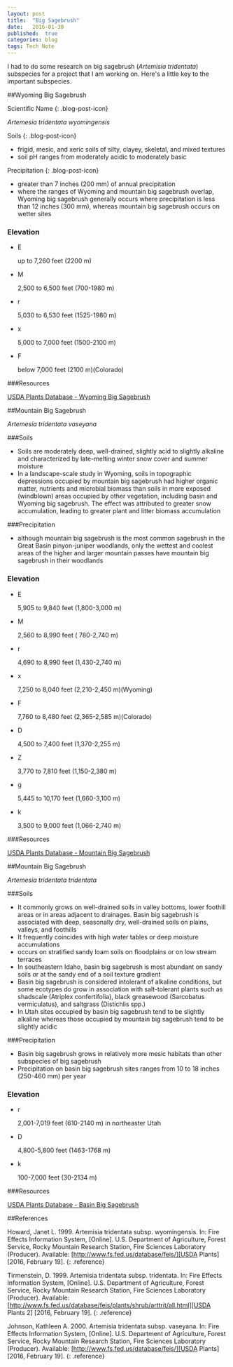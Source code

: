 ```yaml
---
layout: post
title:  "Big Sagebrush"
date:   2016-01-30
published:  true
categories: blog 
tags: Tech Note
---
```


I had to do some research on big sagebrush (*Artemisia tridentata*) subspecies for a project that I am working on.  Here's a little key to the important subspecies. 

##Wyoming Big Sagebrush

Scientific Name 
{: .blog-post-icon} 

*Artemesia tridentata wyomingensis*

Soils 
{: .blog-post-icon}

* frigid, mesic, and xeric soils of silty, clayey, skeletal, and mixed textures
* soil pH ranges from moderately acidic to moderately basic

Precipitation
{: .blog-post-icon}

* greater than 7 inches (200 mm) of annual precipitation
* where the ranges of Wyoming and mountain big sagebrush overlap, Wyoming big sagebrush generally occurs where precipitation is less than 12 inches (300 mm), whereas mountain big sagebrush occurs on wetter sites

<div class="sagebrush-states">

  <h3>Elevation</h3>

  <ul class="elevation-list">
  <li><p><span class="stateface">E</span></p>
  <p>up to 7,260 feet (2200 m)</p></li>

  <li><p><span class="stateface">M </span></p> <!-- Idaho-->
  <p>2,500 to 6,500 feet (700-1980 m)</p></li>

  <li><p><span class="stateface">r </span></p> <!-- Utah-->
  <p>5,030 to 6,530 feet (1525-1980 m)</p></li>

  <li><p><span class="stateface">x </span></p> <!-- Wyoming--> 
  <p>5,000 to 7,000 feet (1500-2100 m)</p></li>

  <li><p><span class="stateface">F </span></p> <!-- Colorado-->
  <p>below 7,000 feet (2100 m)(Colorado)</p></li>
  </ul>
</div>

###Resources

[USDA Plants Database - Wyoming Big Sagebrush][Wyoming USDA]




##Mountain Big Sagebrush

*Artemesia tridentata vaseyana*

###Soils
* Soils are moderately deep, well-drained, slightly acid to slightly alkaline and characterized by late-melting winter snow cover and summer moisture
* In a landscape-scale study in Wyoming, soils in topographic depressions occupied by mountain big sagebrush had higher organic matter, nutrients and microbial biomass than soils in more exposed (windblown) areas occupied by other vegetation, including basin and Wyoming big sagebrush. The effect was attributed to greater snow accumulation, leading to greater plant and litter biomass accumulation

###Precipitation

* although mountain big sagebrush is the most common sagebrush in the Great Basin pinyon-juniper woodlands, only the wettest and coolest areas of the higher and larger mountain passes have mountain big sagebrush in their woodlands

<div class="sagebrush-states">

  <h3>Elevation</h3>

  <ul class="elevation-list">
  <li><p><span class="stateface">E</span></p><!-- Californai -->
  <p>5,905 to 9,840 feet (1,800-3,000 m)</p></li>

  <li><p><span class="stateface">M </span></p> <!-- Idaho-->
  <p>2,560 to 8,990 feet ( 780-2,740 m)</p></li>

  <li><p><span class="stateface">r </span></p> <!-- Utah-->
  <p>4,690 to 8,990 feet (1,430-2,740 m)</p></li>

  <li><p><span class="stateface">x </span></p> <!-- Wyoming--> 
  <p>7,250 to 8,040 feet (2,210-2,450 m)(Wyoming)</p></li>

  <li><p><span class="stateface">F </span></p> <!-- Colorado-->
  <p>7,760 to 8,480 feet (2,365-2,585 m)(Colorado)</p></li>

  <li><p><span class="stateface">D </span></p> <!-- Arizona-->
  <p>4,500 to 7,400 feet (1,370-2,255 m)</p></li>

  <li><p><span class="stateface">Z </span></p> <!-- Montana--> 
  <p>3,770 to 7,810 feet (1,150-2,380 m)</p></li>

  <li><p><span class="stateface">g </span></p> <!-- Nevada--> 
  <p>5,445 to 10,170 feet (1,660-3,100 m)</p></li>

   <li><p><span class="stateface">k </span></p> <!-- Oregon--> 
  <p>3,500 to 9,000 feet (1,066-2,740 m)</p></li>


  </ul>
</div>

###Resources 

[USDA Plants Database - Mountain Big Sagebrush][Mountain USDA]


##Mountain Big Sagebrush

*Artemesia tridentata tridentata*

###Soils
* It commonly grows on well-drained soils in valley bottoms, lower foothill areas or in areas adjacent to drainages. Basin big sagebrush is associated with deep, seasonally dry, well-drained soils on plains, valleys, and foothills
* It frequently coincides with high water tables or deep moisture accumulations
* occurs on stratified sandy loam soils on floodplains or on low stream terraces
* In southeastern Idaho, basin big sagebrush is most abundant on sandy soils or at the sandy end of a soil texture gradient
* Basin big sagebrush is considered intolerant of alkaline conditions, but some ecotypes do grow in association with salt-tolerant plants such as shadscale (Atriplex confertifolia), black greasewood (Sarcobatus vermiculatus), and saltgrass (Distichlis spp.)
* In Utah sites occupied by basin big sagebrush tend to be slightly alkaline whereas those occupied by mountain big sagebrush tend to be slightly acidic 


###Precipitation

* Basin big sagebrush grows in relatively more mesic habitats than other subspecies of big sagebrush
* Precipitation on basin big sagebrush sites ranges from 10 to 18 inches (250-460 mm) per year

<div class="sagebrush-states">

  <h3>Elevation</h3>

  <ul class="elevation-list">

  <li><p><span class="stateface">r </span></p> <!-- Utah-->
  <p>2,001-7,019 feet (610-2140 m) in northeaster Utah</p></li>

  <li><p><span class="stateface">D </span></p> <!-- Arizona-->
  <p>4,800-5,800 feet (1463-1768 m)</p></li>

   <li><p><span class="stateface">k </span></p> <!-- Oregon--> 
  <p>100-7,000 feet (30-2134 m)</p></li>


  </ul>
</div>

###Resources 

[USDA Plants Database - Basin Big Sagebrush][Basin USDA]

##References

Howard, Janet L. 1999. Artemisia tridentata subsp. wyomingensis. In: Fire Effects Information System, [Online]. U.S. Department of Agriculture, Forest Service, Rocky Mountain Research Station, Fire Sciences Laboratory (Producer). Available: [http://www.fs.fed.us/database/feis/][USDA Plants] [2016, February 19].
{: .reference}

Tirmenstein, D. 1999. Artemisia tridentata subsp. tridentata. In: Fire Effects Information System, [Online]. U.S. Department of Agriculture, Forest Service, Rocky Mountain Research Station, Fire Sciences Laboratory (Producer). Available: [http://www.fs.fed.us/database/feis/plants/shrub/arttrit/all.html][USDA Plants 2] [2016, February 19]. 
{: .reference}

Johnson, Kathleen A. 2000. Artemisia tridentata subsp. vaseyana. In: Fire Effects Information System, [Online]. U.S. Department of Agriculture, Forest Service, Rocky Mountain Research Station, Fire Sciences Laboratory (Producer). Available: [http://www.fs.fed.us/database/feis/][USDA Plants] [2016, February 19]. 
{: .reference}


[Wyoming USDA]:   http://www.fs.fed.us/database/feis/plants/shrub/arttriw/all.html
[Mountain USDA]:  http://www.fs.fed.us/database/feis/plants/shrub/arttriv/all.html
[Basin USDA]:    http://www.fs.fed.us/database/feis/plants/shrub/arttrit/all.html 

[USDA Plants]:  http://www.fs.fed.us/database/feis/
[USDA Plants 2]: http://www.fs.fed.us/database/feis/plants/shrub/arttrit/all.html



